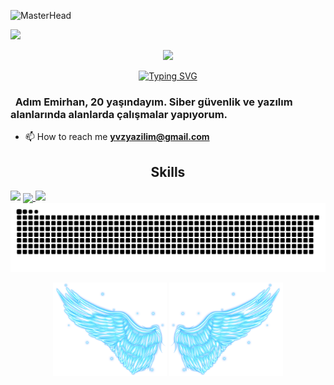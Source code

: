 ![MasterHead](https://github.com/emirhannyvz/emirhannyvz/assets/156102154/c4a67573-2868-4ac8-9ad2-a328d58c48de)

![](https://komarev.com/ghpvc/?username=emirhannyvz&color=blue)

<p href="https://discord.com/users/354682007974051864" align="center" width="1000px">
    <img src="https://lanyard.cnrad.dev/api/354682007974051864?borderRadius=30px"/>
</p>

<div align="center">
 <a href="https://github.com/emirhannyvz">
  <img src="https://readme-typing-svg.demolab.com?font=Fira+Code&size=28&duration=3000&pause=500&center=true&vCenter=true&width=435&lines=%e2%9c%a8+Emirhan+Yavuz+%e2%9c%a8;%f0%9f%93%9a+Cyber+Security+%f0%9f%92%bb;Welcome+To+My+Profile+%f0%9f%91%80" alt="Typing SVG" />
 </a>
</div>

<h3 align="left">&nbsp; Adım Emirhan, 20 yaşındayım. Siber güvenlik ve yazılım alanlarında alanlarda çalışmalar yapıyorum.</h3>

- 📫 How to reach me **yvzyazilim@gmail.com**

<h2 align="center">Skills </h2>
<a href="https://github.com/404"><img src="https://user-images.githubusercontent.com/73097560/115834477-dbab4500-a447-11eb-908a-139a6edaec5c.gif"></a>
<a href="https://skillicons.dev">
    <img src="https://skillicons.dev/icons?i=html,css,js,python,cs,linux" align="center"/>
<a href="https://github.com/404"><img src="https://user-images.githubusercontent.com/73097560/115834477-dbab4500-a447-11eb-908a-139a6edaec5c.gif"></a>

<picture>
  <source media="(prefers-color-scheme: dark)" srcset="https://raw.githubusercontent.com/CagatayAkkas/CagatayAkkas/output/github-contribution-grid-snake-dark.svg">
  <source media="(prefers-color-scheme: light)" srcset="https://raw.githubusercontent.com/CagatayAkkas/CagatayAkkas/output/github-contribution-grid-snake.svg">
  <img alt="github contribution grid snake animation" src="https://raw.githubusercontent.com/CagatayAkkas/CagatayAkkas/output/github-contribution-grid-snake.svg">
</picture>

<p align="center">
  <a>
    <img heigth="160" width="182" src="https://github.com/CagatayAkkas/CagatayAkkas/blob/main/img/Bird%20Wing%20Left.png">
    <img heigth="160" width="182" src="https://github.com/CagatayAkkas/CagatayAkkas/blob/main/img/Bird%20Wing%20Right.png">
  </a>
</p>

